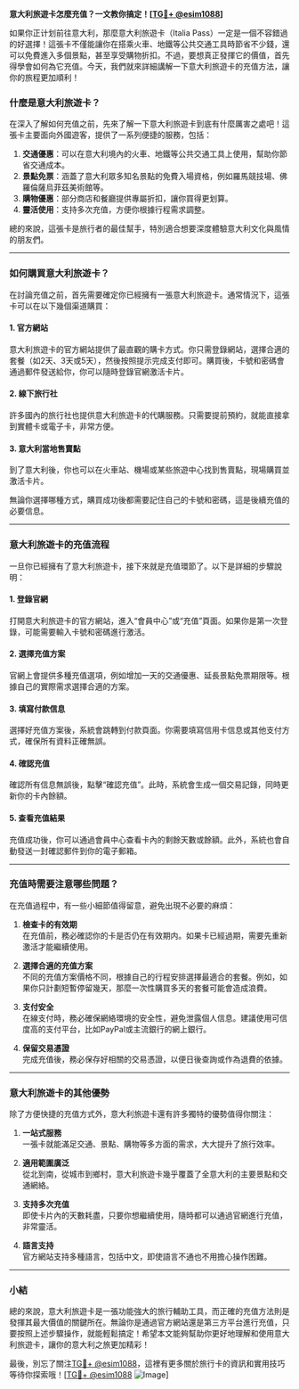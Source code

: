 **意大利旅遊卡怎麼充值？一文教你搞定！[[TG💪+ @esim1088](https://t.me/s/esim1088)]**

如果你正计划前往意大利，那麼意大利旅遊卡（Italia Pass）一定是一個不容錯過的好選擇！這張卡不僅能讓你在搭乘火車、地鐵等公共交通工具時節省不少錢，還可以免費進入多個景點，甚至享受購物折扣。不過，要想真正發揮它的價值，首先得學會如何為它充值。今天，我們就來詳細講解一下意大利旅遊卡的充值方法，讓你的旅程更加順利！

### 什麼是意大利旅遊卡？

在深入了解如何充值之前，先來了解一下意大利旅遊卡到底有什麼厲害之處吧！這張卡主要面向外國遊客，提供了一系列便捷的服務，包括：

1. **交通優惠**：可以在意大利境內的火車、地鐵等公共交通工具上使用，幫助你節省交通成本。
2. **景點免票**：涵蓋了意大利眾多知名景點的免費入場資格，例如羅馬競技場、佛羅倫薩烏菲茲美術館等。
3. **購物優惠**：部分商店和餐廳提供專屬折扣，讓你買得更划算。
4. **靈活使用**：支持多次充值，方便你根據行程需求調整。

總的來說，這張卡是旅行者的最佳幫手，特別適合想要深度體驗意大利文化與風情的朋友們。

---

### 如何購買意大利旅遊卡？

在討論充值之前，首先需要確定你已經擁有一張意大利旅遊卡。通常情況下，這張卡可以在以下幾個渠道購買：

#### 1. 官方網站
意大利旅遊卡的官方網站提供了最直觀的購卡方式。你只需登錄網站，選擇合適的套餐（如2天、3天或5天），然後按照提示完成支付即可。購買後，卡號和密碼會通過郵件發送給你，你可以隨時登錄官網激活卡片。

#### 2. 線下旅行社
許多國內的旅行社也提供意大利旅遊卡的代購服務。只需要提前預約，就能直接拿到實體卡或電子卡，非常方便。

#### 3. 意大利當地售賣點
到了意大利後，你也可以在火車站、機場或某些旅遊中心找到售賣點，現場購買並激活卡片。

無論你選擇哪種方式，購買成功後都需要記住自己的卡號和密碼，這是後續充值的必要信息。

---

### 意大利旅遊卡的充值流程

一旦你已經擁有了意大利旅遊卡，接下來就是充值環節了。以下是詳細的步驟說明：

#### 1. 登錄官網
打開意大利旅遊卡的官方網站，進入“會員中心”或“充值”頁面。如果你是第一次登錄，可能需要輸入卡號和密碼進行激活。

#### 2. 選擇充值方案
官網上會提供多種充值選項，例如增加一天的交通優惠、延長景點免票期限等。根據自己的實際需求選擇合適的方案。

#### 3. 填寫付款信息
選擇好充值方案後，系統會跳轉到付款頁面。你需要填寫信用卡信息或其他支付方式，確保所有資料正確無誤。

#### 4. 確認充值
確認所有信息無誤後，點擊“確認充值”。此時，系統會生成一個交易記錄，同時更新你的卡內餘額。

#### 5. 查看充值結果
充值成功後，你可以通過會員中心查看卡內的剩餘天數或餘額。此外，系統也會自動發送一封確認郵件到你的電子郵箱。

---

### 充值時需要注意哪些問題？

在充值過程中，有一些小細節值得留意，避免出現不必要的麻煩：

1. **檢查卡的有效期**  
   在充值前，務必確認你的卡是否仍在有效期内。如果卡已經過期，需要先重新激活才能繼續使用。

2. **選擇合適的充值方案**  
   不同的充值方案價格不同，根據自己的行程安排選擇最適合的套餐。例如，如果你只計劃短暫停留幾天，那麼一次性購買多天的套餐可能會造成浪費。

3. **支付安全**  
   在線支付時，務必確保網絡環境的安全性，避免泄露個人信息。建議使用可信度高的支付平台，比如PayPal或主流銀行的網上銀行。

4. **保留交易憑證**  
   完成充值後，務必保存好相關的交易憑證，以便日後查詢或作為退費的依據。

---

### 意大利旅遊卡的其他優勢

除了方便快捷的充值方式外，意大利旅遊卡還有許多獨特的優勢值得你關注：

1. **一站式服務**  
   一張卡就能滿足交通、景點、購物等多方面的需求，大大提升了旅行效率。

2. **適用範圍廣泛**  
   從北到南，從城市到鄉村，意大利旅遊卡幾乎覆蓋了全意大利的主要景點和交通網絡。

3. **支持多次充值**  
   即使卡片內的天數耗盡，只要你想繼續使用，隨時都可以通過官網進行充值，非常靈活。

4. **語言支持**  
   官方網站支持多種語言，包括中文，即使語言不通也不用擔心操作困難。

---

### 小結

總的來說，意大利旅遊卡是一張功能強大的旅行輔助工具，而正確的充值方法則是發揮其最大價值的關鍵所在。無論你是通過官方網站還是第三方平台進行充值，只要按照上述步驟操作，就能輕鬆搞定！希望本文能夠幫助你更好地理解和使用意大利旅遊卡，讓你的意大利之旅更加精彩！

最後，別忘了關注[TG💪+ @esim1088](https://t.me/s/esim1088)，這裡有更多關於旅行卡的資訊和實用技巧等待你探索哦！[[TG💪+ @esim1088](https://t.me/s/esim1088) ![Image](https://i.postimg.cc/4NQfJmqS/Snipaste-2025-05-13-00-14-12.png)]
